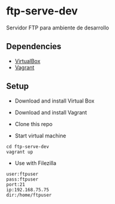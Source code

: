 # ftp-serve-dev
Servidor FTP para ambiente de desarrollo

Dependencies
------------

* [VirtualBox](https://www.virtualbox.org/wiki/Downloads)
* [Vagrant](https://www.vagrantup.com)

Setup
-----

* Download and install Virtual Box

* Download and install Vagrant

* Clone this repo

* Start virtual machine

```
cd ftp-serve-dev
vagrant up
```
* Use with Filezilla 

```
user:ftpuser 
pass:ftpuser
port:21
ip:192.168.75.75
dir:/home/ftpuser

